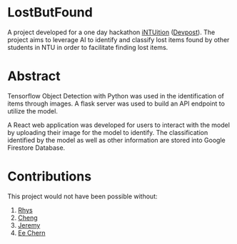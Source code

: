 # LostButFound
A project developed for a one day hackathon [iNTUition](https://intuition.ieeentu.com/) ([Devpost](https://devpost.com/software/lostbutfound)). The project aims to leverage AI to identify and classify lost items found by other students in NTU in order to facilitate finding lost items.

# Abstract
Tensorflow Object Detection with Python was used in the identification of items through images. A flask server was used to build an API endpoint to utilize the model.

A React web application was developed for users to interact with the model by uploading their image for the model to identify. The classification identified by the model as well as other information are stored into Google Firestore Database.

# Contributions
This project would not have been possible without:
1. [Rhys](https://github.com/Rhys-Wong)
2. [Cheng](https://github.com/Worsl)
3. [Jeremy](https://github.com/iiJoe)
4. [Ee Chern](https://github.com/Pistato)